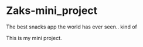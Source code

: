 # Zaks-mini_project
The best snacks app the world has ever seen.. kind of

This is my mini project.
